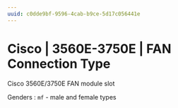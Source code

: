 ```yaml
---
uuid: c0dde9bf-9596-4cab-b9ce-5d17c056441e
---
```

# Cisco | 3560E-3750E | FAN Connection Type

Cisco 3560E/3750E FAN module slot

Genders
: `mf` - male and female types
